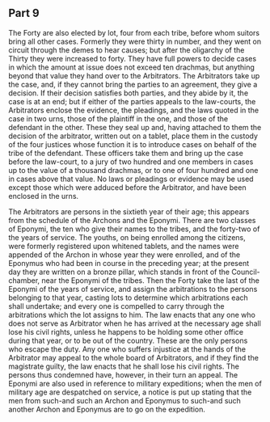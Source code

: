 ## Part 9

The Forty are also elected by lot, four from each tribe, before whom suitors bring all other cases.
Formerly they were thirty in number, and they went on circuit through the demes to hear causes; but after the oligarchy of the Thirty they were increased to forty.
They have full powers to decide cases in which the amount at issue does not exceed ten drachmas, but anything beyond that value they hand over to the Arbitrators.
The Arbitrators take up the case, and, if they cannot bring the parties to an agreement, they give a decision.
If their decision satisfies both parties, and they abide by it, the case is at an end; but if either of the parties appeals to the law-courts, the Arbitrators enclose the evidence, the pleadings, and the laws quoted in the case in two urns, those of the plaintiff in the one, and those of the defendant in the other.
These they seal up and, having attached to them the decision of the arbitrator, written out on a tablet, place them in the custody of the four justices whose function it is to introduce cases on behalf of the tribe of the defendant.
These officers take them and bring up the case before the law-court, to a jury of two hundred and one members in cases up to the value of a thousand drachmas, or to one of four hundred and one in cases above that value.
No laws or pleadings or evidence may be used except those which were adduced before the Arbitrator, and have been enclosed in the urns.

The Arbitrators are persons in the sixtieth year of their age; this appears from the schedule of the Archons and the Eponymi.
There are two classes of Eponymi, the ten who give their names to the tribes, and the forty-two of the years of service.
The youths, on being enrolled among the citizens, were formerly registered upon whitened tablets, and the names were appended of the Archon in whose year they were enrolled, and of the Eponymus who had been in course in the preceding year; at the present day they are written on a bronze pillar, which stands in front of the Council-chamber, near the Eponymi of the tribes.
Then the Forty take the last of the Eponymi of the years of service, and assign the arbitrations to the persons belonging to that year, casting lots to determine which arbitrations each shall undertake; and every one is compelled to carry through the arbitrations which the lot assigns to him.
The law enacts that any one who does not serve as Arbitrator when he has arrived at the necessary age shall lose his civil rights, unless he happens to be holding some other office during that year, or to be out of the country.
These are the only persons who escape the duty.
Any one who suffers injustice at the hands of the Arbitrator may appeal to the whole board of Arbitrators, and if they find the magistrate guilty, the law enacts that he shall lose his civil rights.
The persons thus condemned have, however, in their turn an appeal.
The Eponymi are also used in reference to military expeditions; when the men of military age are despatched on service, a notice is put up stating that the men from such-and such an Archon and Eponymus to such-and such another Archon and Eponymus are to go on the expedition.

